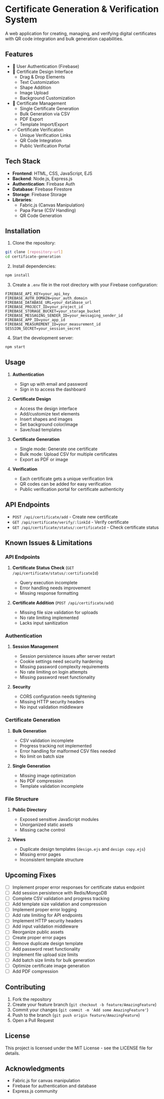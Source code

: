 # Certificate Generation & Verification System

A web application for creating, managing, and verifying digital certificates with QR code integration and bulk generation capabilities.

## Features

- 🔐 User Authentication (Firebase)
- 📝 Certificate Design Interface
  - Drag & Drop Elements
  - Text Customization
  - Shape Addition
  - Image Upload
  - Background Customization
- 📑 Certificate Management
  - Single Certificate Generation
  - Bulk Generation via CSV
  - PDF Export
  - Template Import/Export
- ✅ Certificate Verification
  - Unique Verification Links
  - QR Code Integration
  - Public Verification Portal

## Tech Stack

- **Frontend**: HTML, CSS, JavaScript, EJS
- **Backend**: Node.js, Express.js
- **Authentication**: Firebase Auth
- **Database**: Firebase Firestore
- **Storage**: Firebase Storage
- **Libraries**: 
  - Fabric.js (Canvas Manipulation)
  - Papa Parse (CSV Handling)
  - QR Code Generation

## Installation

1. Clone the repository:
```bash
git clone [repository-url]
cd certificate-generation
```

2. Install dependencies:
```bash
npm install
```

3. Create a `.env` file in the root directory with your Firebase configuration:
```env
FIREBASE_API_KEY=your_api_key
FIREBASE_AUTH_DOMAIN=your_auth_domain
FIREBASE_DATABASE_URL=your_database_url
FIREBASE_PROJECT_ID=your_project_id
FIREBASE_STORAGE_BUCKET=your_storage_bucket
FIREBASE_MESSAGING_SENDER_ID=your_messaging_sender_id
FIREBASE_APP_ID=your_app_id
FIREBASE_MEASUREMENT_ID=your_measurement_id
SESSION_SECRET=your_session_secret
```

4. Start the development server:
```bash
npm start
```

## Usage

1. **Authentication**
   - Sign up with email and password
   - Sign in to access the dashboard

2. **Certificate Design**
   - Access the design interface
   - Add/customize text elements
   - Insert shapes and images
   - Set background color/image
   - Save/load templates

3. **Certificate Generation**
   - Single mode: Generate one certificate
   - Bulk mode: Upload CSV for multiple certificates
   - Export as PDF or image

4. **Verification**
   - Each certificate gets a unique verification link
   - QR codes can be added for easy verification
   - Public verification portal for certificate authenticity

## API Endpoints

- `POST /api/certificate/add` - Create new certificate
- `GET /api/certificate/verify/:linkId` - Verify certificate
- `GET /api/certificate/status/:certificateId` - Check certificate status

## Known Issues & Limitations

### API Endpoints
1. **Certificate Status Check** (`GET /api/certificate/status/:certificateId`)
   - Query execution incomplete
   - Error handling needs improvement
   - Missing response formatting

2. **Certificate Addition** (`POST /api/certificate/add`)
   - Missing file size validation for uploads
   - No rate limiting implemented
   - Lacks input sanitization

### Authentication
1. **Session Management**
   - Session persistence issues after server restart
   - Cookie settings need security hardening
   - Missing password complexity requirements
   - No rate limiting on login attempts
   - Missing password reset functionality

2. **Security**
   - CORS configuration needs tightening
   - Missing HTTP security headers
   - No input validation middleware

### Certificate Generation
1. **Bulk Generation**
   - CSV validation incomplete
   - Progress tracking not implemented
   - Error handling for malformed CSV files needed
   - No limit on batch size

2. **Single Generation**
   - Missing image optimization
   - No PDF compression
   - Template validation incomplete

### File Structure
1. **Public Directory**
   - Exposed sensitive JavaScript modules
   - Unorganized static assets
   - Missing cache control

2. **Views**
   - Duplicate design templates (`design.ejs` and `design copy.ejs`)
   - Missing error pages
   - Inconsistent template structure

## Upcoming Fixes
- [ ] Implement proper error responses for certificate status endpoint
- [ ] Add session persistence with Redis/MongoDB
- [ ] Complete CSV validation and progress tracking
- [ ] Add template size validation and compression
- [ ] Implement proper error logging
- [ ] Add rate limiting for API endpoints
- [ ] Implement HTTP security headers
- [ ] Add input validation middleware
- [ ] Reorganize public assets
- [ ] Create proper error pages
- [ ] Remove duplicate design template
- [ ] Add password reset functionality
- [ ] Implement file upload size limits
- [ ] Add batch size limits for bulk generation
- [ ] Optimize certificate image generation
- [ ] Add PDF compression

## Contributing

1. Fork the repository
2. Create your feature branch (`git checkout -b feature/AmazingFeature`)
3. Commit your changes (`git commit -m 'Add some AmazingFeature'`)
4. Push to the branch (`git push origin feature/AmazingFeature`)
5. Open a Pull Request

## License

This project is licensed under the MIT License - see the LICENSE file for details.

## Acknowledgments

- Fabric.js for canvas manipulation
- Firebase for authentication and database
- Express.js community